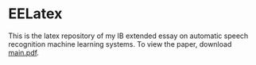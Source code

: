 # EELatex

This is the latex repository of my IB extended essay on automatic speech recognition machine learning systems. To view the paper, download [main.pdf](main.pdf).
